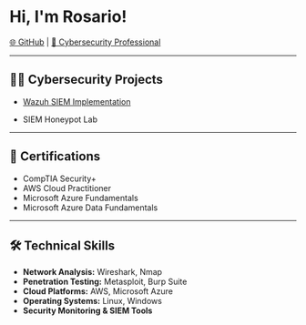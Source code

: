 # Hi, I'm Rosario!

[🌐 GitHub](https://github.com/rosario7832) | [💼 Cybersecurity Professional](https://www.linkedin.com/in/rosario-cascante)

---

## 👨‍💻 Cybersecurity Projects
- [Wazuh SIEM Implementation](https://github.com/rosario7832/Implementation-of-Wazuh-SIEM)

- SIEM Honeypot Lab

---

## 📄 Certifications
- CompTIA Security+
- AWS Cloud Practitioner
- Microsoft Azure Fundamentals
- Microsoft Azure Data Fundamentals

---

## 🛠️ Technical Skills
- **Network Analysis:** Wireshark, Nmap
- **Penetration Testing:** Metasploit, Burp Suite
- **Cloud Platforms:** AWS, Microsoft Azure
- **Operating Systems:** Linux, Windows
- **Security Monitoring & SIEM Tools**


